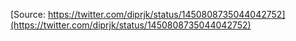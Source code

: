 [Source: https://twitter.com/diprjk/status/1450808735044042752](https://twitter.com/diprjk/status/1450808735044042752)